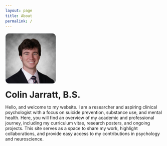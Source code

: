 ```yaml
---
layout: page
title: About
permalink: /
---
```


<div style="display:flex;gap:18px;align-items:flex-start;flex-wrap:wrap;">
  <img src="/assets/images/CJ Headshot 2024.jpg" alt="Colin Jarratt headshot" style="width:160px;height:160px;border-radius:12px;border:1px solid #e5e7eb;background:#f3f4f6;object-fit:cover;">
  <div>
    <h1 style="margin:0 0 8px 0;">Colin Jarratt, B.S.</h1>
    <p>Hello, and welcome to my website. I am a researcher and aspiring clinical psychologist with a focus on suicide prevention, substance use, and mental health. Here, you will find an overview of my academic and professional journey, including my curriculum vitae, research posters, and ongoing projects. This site serves as a space to share my work, highlight collaborations, and provide easy access to my contributions in psychology and neuroscience.</p>
  </div>
</div>
